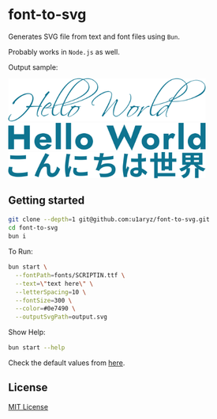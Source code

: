 # font-to-svg
Generates SVG file from text and font files using `Bun`.

Probably works in `Node.js` as well.

Output sample:

<img width="400px" src="art/sample1.svg" alt="sample">
<img width="400px" src="art/sample2.svg" alt="sample">
<img width="400px" src="art/sample3.svg" alt="sample">

## Getting started
```bash
git clone --depth=1 git@github.com:u1aryz/font-to-svg.git
cd font-to-svg
bun i
```

To Run:
```bash
bun start \
  --fontPath=fonts/SCRIPTIN.ttf \
  --text=\"text here\" \
  --letterSpacing=10 \
  --fontSize=300 \
  --color=#0e7490 \
  --outputSvgPath=output.svg
```

Show Help:
```bash
bun start --help
```

Check the default values from [here](https://github.com/u1aryz/font-to-svg/blob/b7cca3028831e04161363ddaf4911e3461a19479/src/args.ts#L4).

## License
[MIT License](LICENSE)
